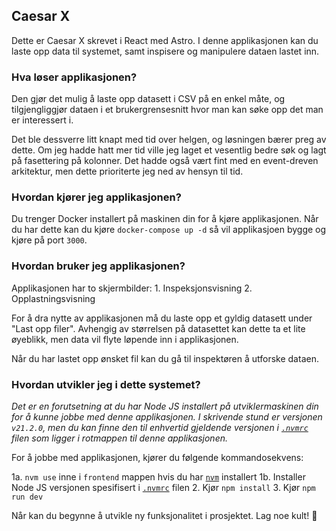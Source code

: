 Caesar X
---

Dette er Caesar X skrevet i React med Astro. I denne applikasjonen kan du laste opp data til systemet, samt inspisere og manipulere dataen lastet inn.

### Hva løser applikasjonen?

Den gjør det mulig å laste opp datasett i CSV på en enkel måte, og tilgjengliggjør dataen i et brukergrensesnitt hvor man kan søke opp det man er interessert i.

Det ble dessverre litt knapt med tid over helgen, og løsningen bærer preg av dette. Om jeg hadde hatt mer tid ville jeg laget et vesentlig bedre søk og lagt på fasettering på kolonner.
Det hadde også vært fint med en event-dreven arkitektur, men dette prioriterte jeg ned av hensyn til tid.

### Hvordan kjører jeg applikasjonen?

Du trenger Docker installert på maskinen din for å kjøre applikasjonen.
Når du har dette kan du kjøre `docker-compose up -d` så vil applikasjoen bygge og kjøre på port `3000`.

### Hvordan bruker jeg applikasjonen?

Applikasjonen har to skjermbilder: 
    1. Inspeksjonsvisning
    2. Opplastningsvisning

For å dra nytte av applikasjonen må du laste opp et gyldig datasett under "Last opp filer". Avhengig av størrelsen på datasettet kan dette ta et lite øyeblikk, men data vil flyte løpende inn i applikasjonen.

Når du har lastet opp ønsket fil kan du gå til inspektøren å utforske dataen.

### Hvordan utvikler jeg i dette systemet?

_Det er en forutsetning at du har Node JS installert på utviklermaskinen din for å kunne jobbe med denne applikasjonen. I skrivende stund er versjonen `v21.2.0`, men du kan finne den til enhvertid gjeldende versjonen i [`.nvmrc`](./.nvmrc) filen som ligger i rotmappen til denne applikasjonen._

For å jobbe med applikasjonen, kjører du følgende kommandosekvens:

1a. `nvm use` inne i `frontend` mappen hvis du har [`nvm`](https://github.com/nvm-sh/nvm) installert
1b. Installer Node JS versjonen spesifisert i [`.nvmrc`](./.nvmrc) filen
2. Kjør `npm install`
3. Kjør `npm run dev`

Når kan du begynne å utvikle ny funksjonalitet i prosjektet. Lag noe kult! 🚀